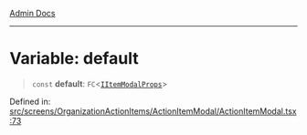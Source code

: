 [Admin Docs](/)

***

# Variable: default

> `const` **default**: `FC`\<[`IItemModalProps`](../interfaces/IItemModalProps.md)\>

Defined in: [src/screens/OrganizationActionItems/ActionItemModal/ActionItemModal.tsx:73](https://github.com/PalisadoesFoundation/talawa-admin/blob/main/src/screens/OrganizationActionItems/ActionItemModal/ActionItemModal.tsx#L73)
